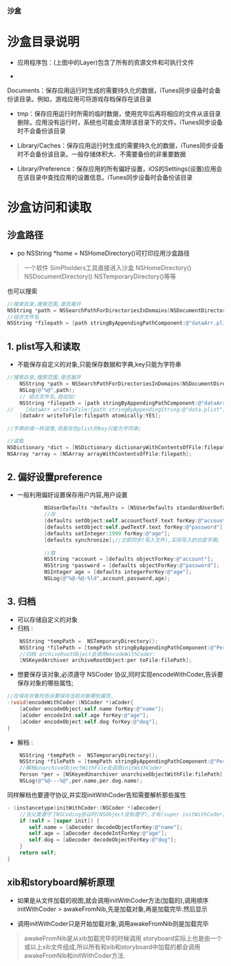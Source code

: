 ### 沙盒

# 沙盒目录说明

* 应用程序包：(上图中的Layer)包含了所有的资源文件和可执行文件

* Documents：保存应用运行时生成的需要持久化的数据，iTunes同步设备时会备份该目录。例如，游戏应用可将游戏存档保存在该目录

* tmp：保存应用运行时所需的临时数据，使用完毕后再将相应的文件从该目录删除。应用没有运行时，系统也可能会清除该目录下的文件。iTunes同步设备时不会备份该目录

* Library/Caches：保存应用运行时生成的需要持久化的数据，iTunes同步设备时不会备份该目录。一般存储体积大、不需要备份的非重要数据

* Library/Preference：保存应用的所有偏好设置，iOS的Settings(设置)应用会在该目录中查找应用的设置信息。iTunes同步设备时会备份该目录

# 沙盒访问和读取
## 沙盒路径
* po NSString *home = NSHomeDirectory()可打印应用沙盒路径
> 一个软件 SimPholders工具直接进入沙盒
NSHomeDirectory()
NSDocumentDirectory()
NSTemporaryDirectory()等等

也可以搜索
```objectivec
//搜索目录,搜索范围,是否展开
NSString *path = NSSearchPathForDirectoriesInDomains(NSDocumentDirectory, NSUserDomainMask, YES)[0];//iOS必须展开路径
//组合文件名
NSString *filepath = [path stringByAppendingPathComponent:@"dataArr.plist"];
```
## 1. plist写入和读取

* 不能保存自定义的对象,只能保存数据和字典,key只能为字符串



```objectivec
//搜索目录,搜索范围,是否展开
    NSString *path = NSSearchPathForDirectoriesInDomains(NSDocumentDirectory, NSUserDomainMask, YES)[0];//iOS必须展开路径
    NSLog(@"%@",path);
    // 组合文件名,自动加/
    NSString *filepath = [path stringByAppendingPathComponent:@"dataArr.plist"];
//    [dataArr writeToFile:[path stringByAppendingString:@"data.plist"] atomically:YES];
    [dataArr writeToFile:filepath atomically:YES];
    
//字典存储一样道理,但是存在plist的key只能为字符串;

//读取
NSDictionary *dict = [NSDictionary dictionaryWithContentsOfFile:filepath1];
NSArray *array = [NSArray arrayWithContentsOfFile:filepath];
```
## 2. 偏好设置preference

* 一般利用偏好设置保存用户内容,用户设置

```objectivec
            NSUserDefaults *defaults = [NSUserDefaults standardUserDefaults];
            //存
            [defaults setObject:self.accountTextF.text forKey:@"account"];
            [defaults setObject:self.pwdTextF.text forKey:@"password"];
            [defaults setInteger:1999 forKey:@"age"];
            [defaults synchronize];//立即同步(写入文件),实际写入的也是字典;
            
            //取
            NSString *account = [defaults objectForKey:@"account"];
            NSString *password = [defaults objectForKey:@"password"];
            NSInteger age = [defaults integerForKey:@"age"];
            NSLog(@"%@-%@-%ld",account,password,age);
```

## 3. 归档

* 可以存储自定义的对象
* 归档 :

```objectivec
    NSString *tempPath =  NSTemporaryDirectory();
    NSString *filePath = [tempPath stringByAppendingPathComponent:@"Person.data"];
    //归档 archiveRootObject会调用encodeWithCoder:
    [NSKeyedArchiver archiveRootObject:per toFile:filePath];
```
* 想要保存该对象,必须遵守 NSCoder 协议,同时实现encodeWithCoder,告诉要保存对象的哪些属性;

```objectivec
//在保存对象时告诉要保存当前对象哪些属性.
-(void)encodeWithCoder:(NSCoder *)aCoder{
    [aCoder encodeObject:self.name forKey:@"name"];
    [aCoder encodeInt:self.age forKey:@"age"];
    [aCoder encodeObject:self.dog forKey:@"dog"];
}
```

* 解档 :

```objectivec
    NSString *tempPath =  NSTemporaryDirectory();
    NSString *filePath = [tempPath stringByAppendingPathComponent:@"Person.data"];
    //解档unarchiveObjectWithFile会调用initWithCoder
    Person *per = [NSKeyedUnarchiver unarchiveObjectWithFile:filePath];
    NSLog(@"%@---%@",per.name,per.dog.name);
```

同样解档也要遵守协议,并实现initWithCoder告知需要解析那些属性

```objectivec
- (instancetype)initWithCoder:(NSCoder *)aDecoder{
    //当父类遵守了NSCoding协议时(NSObject没有遵守),才有[super initWithCoder]
    if (self = [super init]) {
       self.name = [aDecoder decodeObjectForKey:@"name"];
       self.age = [aDecoder decodeIntForKey:@"age"];
       self.dog = [aDecoder decodeObjectForKey:@"dog"];
    }
    return self;
}
```

## xib和storyboard解析原理
* 如果是从文件加载的视图,就会调用initWithCoder方法(加载的),调用顺序initWithCoder  > awakeFromNib,先是加载对象,再是加载完毕.然后显示

* 调用initWithCoder只是开始加载对象,调用awakeFromNib则是加载完毕

> awakeFromNib是从xib加载完毕的时候调用
storyboard实际上也是由一个或以上xib文件组成,所以所有和xib和storyboard中加载的都会调用awakeFromNib和initWithCoder方法.




